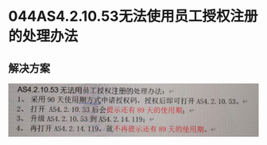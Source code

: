 # 044AS4.2.10.53无法使用员工授权注册的处理办法

## 解决方案
![Img](../B01_技术_AutomationStudio/FILES/044AS4.2.10.53无法使用员工授权注册的处理办法.md/img-20220706163427.png)
